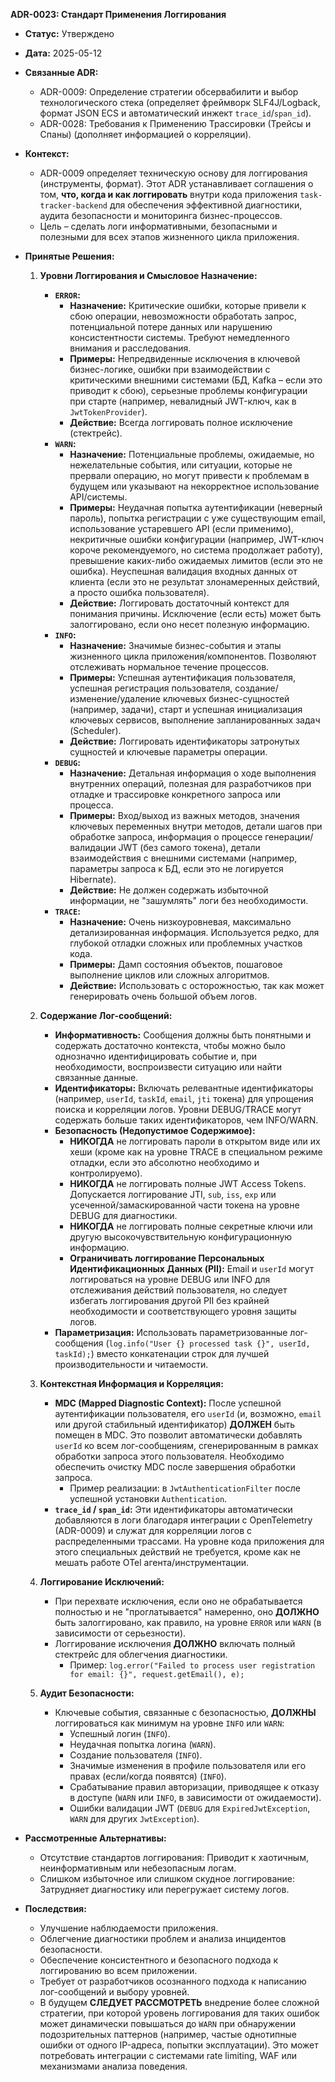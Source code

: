 **ADR-0023: Стандарт Применения Логгирования**

*   **Статус:** Утверждено
*   **Дата:** 2025-05-12
*   **Связанные ADR:**
    *   ADR-0009: Определение стратегии обсервабилити и выбор технологического стека (определяет фреймворк SLF4J/Logback, формат JSON ECS и автоматический инжект `trace_id`/`span_id`).
    *   ADR-0028: Требования к Применению Трассировки (Трейсы и Спаны) (дополняет информацией о корреляции).
*   **Контекст:**
    *   ADR-0009 определяет техническую основу для логгирования (инструменты, формат). Этот ADR устанавливает соглашения о том, **что, когда и как логгировать** внутри кода приложения `task-tracker-backend` для обеспечения эффективной диагностики, аудита безопасности и мониторинга бизнес-процессов.
    *   Цель – сделать логи информативными, безопасными и полезными для всех этапов жизненного цикла приложения.

*   **Принятые Решения:**

    1.  **Уровни Логгирования и Смысловое Назначение:**
        *   **`ERROR`:**
            *   **Назначение:** Критические ошибки, которые привели к сбою операции, невозможности обработать запрос, потенциальной потере данных или нарушению консистентности системы. Требуют немедленного внимания и расследования.
            *   **Примеры:** Непредвиденные исключения в ключевой бизнес-логике, ошибки при взаимодействии с критическими внешними системами (БД, Kafka – если это приводит к сбою), серьезные проблемы конфигурации при старте (например, невалидный JWT-ключ, как в `JwtTokenProvider`).
            *   **Действие:** Всегда логгировать полное исключение (стектрейс).
        *   **`WARN`:**
            *   **Назначение:** Потенциальные проблемы, ожидаемые, но нежелательные события, или ситуации, которые не прервали операцию, но могут привести к проблемам в будущем или указывают на некорректное использование API/системы.
            *   **Примеры:** Неудачная попытка аутентификации (неверный пароль), попытка регистрации с уже существующим email, использование устаревшего API (если применимо), некритичные ошибки конфигурации (например, JWT-ключ короче рекомендуемого, но система продолжает работу), превышение каких-либо ожидаемых лимитов (если это не ошибка). Неуспешная валидация входных данных от клиента (если это не результат злонамеренных действий, а просто ошибка пользователя).
            *   **Действие:** Логгировать достаточный контекст для понимания причины. Исключение (если есть) может быть залоггировано, если оно несет полезную информацию.
        *   **`INFO`:**
            *   **Назначение:** Значимые бизнес-события и этапы жизненного цикла приложения/компонентов. Позволяют отслеживать нормальное течение процессов.
            *   **Примеры:** Успешная аутентификация пользователя, успешная регистрация пользователя, создание/изменение/удаление ключевых бизнес-сущностей (например, задачи), старт и успешная инициализация ключевых сервисов, выполнение запланированных задач (Scheduler).
            *   **Действие:** Логгировать идентификаторы затронутых сущностей и ключевые параметры операции.
        *   **`DEBUG`:**
            *   **Назначение:** Детальная информация о ходе выполнения внутренних операций, полезная для разработчиков при отладке и трассировке конкретного запроса или процесса.
            *   **Примеры:** Вход/выход из важных методов, значения ключевых переменных внутри методов, детали шагов при обработке запроса, информация о процессе генерации/валидации JWT (без самого токена), детали взаимодействия с внешними системами (например, параметры запроса к БД, если это не логируется Hibernate).
            *   **Действие:** Не должен содержать избыточной информации, не "зашумлять" логи без необходимости.
        *   **`TRACE`:**
            *   **Назначение:** Очень низкоуровневая, максимально детализированная информация. Используется редко, для глубокой отладки сложных или проблемных участков кода.
            *   **Примеры:** Дамп состояния объектов, пошаговое выполнение циклов или сложных алгоритмов.
            *   **Действие:** Использовать с осторожностью, так как может генерировать очень большой объем логов.

    2.  **Содержание Лог-сообщений:**
        *   **Информативность:** Сообщения должны быть понятными и содержать достаточно контекста, чтобы можно было однозначно идентифицировать событие и, при необходимости, воспроизвести ситуацию или найти связанные данные.
        *   **Идентификаторы:** Включать релевантные идентификаторы (например, `userId`, `taskId`, `email`, `jti` токена) для упрощения поиска и корреляции логов. Уровни DEBUG/TRACE могут содержать больше таких идентификаторов, чем INFO/WARN.
        *   **Безопасность (Недопустимое Содержимое):**
            *   **НИКОГДА** не логгировать пароли в открытом виде или их хеши (кроме как на уровне TRACE в специальном режиме отладки, если это абсолютно необходимо и контролируемо).
            *   **НИКОГДА** не логгировать полные JWT Access Tokens. Допускается логгирование JTI, `sub`, `iss`, `exp` или усеченной/замаскированной части токена на уровне DEBUG для диагностики.
            *   **НИКОГДА** не логгировать полные секретные ключи или другую высокочувствительную конфигурационную информацию.
            *   **Ограничивать логгирование Персональных Идентификационных Данных (PII):** Email и `userId` могут логгироваться на уровне DEBUG или INFO для отслеживания действий пользователя, но следует избегать логгирования другой PII без крайней необходимости и соответствующего уровня защиты логов.
        *   **Параметризация:** Использовать параметризованные лог-сообщения (`log.info("User {} processed task {}", userId, taskId);`) вместо конкатенации строк для лучшей производительности и читаемости.

    3.  **Контекстная Информация и Корреляция:**
        *   **MDC (Mapped Diagnostic Context):** После успешной аутентификации пользователя, его `userId` (и, возможно, `email` или другой стабильный идентификатор) **ДОЛЖЕН** быть помещен в MDC. Это позволит автоматически добавлять `userId` ко всем лог-сообщениям, сгенерированным в рамках обработки запроса этого пользователя. Необходимо обеспечить очистку MDC после завершения обработки запроса.
            *   Пример реализации: в `JwtAuthenticationFilter` после успешной установки `Authentication`.
        *   **`trace_id` / `span_id`:** Эти идентификаторы автоматически добавляются в логи благодаря интеграции с OpenTelemetry (ADR-0009) и служат для корреляции логов с распределенными трассами. На уровне кода приложения для этого специальных действий не требуется, кроме как не мешать работе OTel агента/инструментации.

    4.  **Логгирование Исключений:**
        *   При перехвате исключения, если оно не обрабатывается полностью и не "проглатывается" намеренно, оно **ДОЛЖНО** быть залоггировано, как правило, на уровне `ERROR` или `WARN` (в зависимости от серьезности).
        *   Логгирование исключения **ДОЛЖНО** включать полный стектрейс для облегчения диагностики.
            *   Пример: `log.error("Failed to process user registration for email: {}", request.getEmail(), e);`

    5.  **Аудит Безопасности:**
        *   Ключевые события, связанные с безопасностью, **ДОЛЖНЫ** логгироваться как минимум на уровне `INFO` или `WARN`:
            *   Успешный логин (`INFO`).
            *   Неудачная попытка логина (`WARN`).
            *   Создание пользователя (`INFO`).
            *   Значимые изменения в профиле пользователя или его правах (если/когда появятся) (`INFO`).
            *   Срабатывание правил авторизации, приводящее к отказу в доступе (`WARN` или `INFO`, в зависимости от ожидаемости).
            *   Ошибки валидации JWT (`DEBUG` для `ExpiredJwtException`, `WARN` для других `JwtException`).

*   **Рассмотренные Альтернативы:**
    *   Отсутствие стандартов логгирования: Приводит к хаотичным, неинформативным или небезопасным логам.
    *   Слишком избыточное или слишком скудное логгирование: Затрудняет диагностику или перегружает систему логов.
*   **Последствия:**
    *   Улучшение наблюдаемости приложения.
    *   Облегчение диагностики проблем и анализа инцидентов безопасности.
    *   Обеспечение консистентного и безопасного подхода к логгированию во всем приложении.
    *   Требует от разработчиков осознанного подхода к написанию лог-сообщений и выбору уровней.
	*   В будущем **СЛЕДУЕТ РАССМОТРЕТЬ** внедрение более сложной стратегии, при которой уровень логгирования для таких ошибок может динамически повышаться до `WARN` при обнаружении подозрительных паттернов (например, частые однотипные ошибки от одного IP-адреса, попытки эксплуатации). Это может потребовать интеграции с системами rate limiting, WAF или механизмами анализа поведения.
